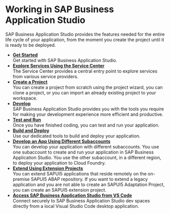 <!-- loiobfc517841be24ccb93ad64a31eb53e35 -->

# Working in SAP Business Application Studio

SAP Business Application Studio provides the features needed for the entire life cycle of your application, from the moment you create the project until it is ready to be deployed.

-   **[Get Started](get-started-826b587.md "Get started with SAP Business Application Studio.")**  
Get started with SAP Business Application Studio.
-   **[Explore Services Using the Service Center](explore-services-using-the-service-center-1e8ec75.md "The Service Center provides a central entry point to explore services from various
		service providers.")**  
The Service Center provides a central entry point to explore services from various service providers.
-   **[Create a Project](create-a-project-fa59c5a.md "You can create a project from scratch using the project wizard, you can clone a
		project, or you can import an already existing project to your workspace.")**  
You can create a project from scratch using the project wizard, you can clone a project, or you can import an already existing project to your workspace.
-   **[Develop](develop-5126b9b.md "SAP Business Application Studio provides you with
		the tools you require for making your development experience more efficient and
		productive.")**  
SAP Business Application Studio provides you with the tools you require for making your development experience more efficient and productive.
-   **[Test and Run](test-and-run-9a16a55.md "Once you have finished coding, you can test and run your application.")**  
Once you have finished coding, you can test and run your application.
-   **[Build and Deploy](build-and-deploy-d5e4d02.md "Use our dedicated tools to build and deploy your application.")**  
Use our dedicated tools to build and deploy your application.
-   **[Develop an App Using Different Subaccounts](develop-an-app-using-different-subaccounts-145150e.md "You can develop your application with different subaccounts. You use one subaccount to
		create and run your application in SAP Business Application Studio. You use the other
		subaccount, in a different region, to deploy your application to Cloud Foundry.")**  
You can develop your application with different subaccounts. You use one subaccount to create and run your application in SAP Business Application Studio. You use the other subaccount, in a different region, to deploy your application to Cloud Foundry.
-   **[Extend Using Extension Projects](extend-using-extension-projects-47c6ad8.md "You can extend SAPUI5 applications
		that
		reside remotely on the on-premise SAPUI5 ABAP repository. If you want to
		extend a legacy application and you are not able to create an SAPUI5 Adaptation Project, you
		can create an SAPUI5 extension project.")**  
You can extend SAPUI5 applications that reside remotely on the on-premise SAPUI5 ABAP repository. If you want to extend a legacy application and you are not able to create an SAPUI5 Adaptation Project, you can create an SAPUI5 extension project.
-   **[Access SAP Business Application Studio from VS Code](access-sap-business-application-studio-from-vs-code-6b18cc8.md "Connect securely to SAP Business Application Studio dev spaces directly from a
		local Visual Studio Code desktop application.")**  
Connect securely to SAP Business Application Studio dev spaces directly from a local Visual Studio Code desktop application.

